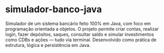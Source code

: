 # simulador-banco-java
Simulador de um sistema bancário feito 100% em Java, com foco em programação orientada a objetos. O projeto permite criar contas, realizar login, fazer depósitos, saques, consultar saldo e simular investimentos como CDBs e ações — tudo via terminal. Desenvolvido como prática de estrutura, lógica e persistência em Java.
